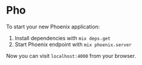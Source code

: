 # Pho

To start your new Phoenix application:

1. Install dependencies with `mix deps.get`
2. Start Phoenix endpoint with `mix phoenix.server`

Now you can visit `localhost:4000` from your browser.
